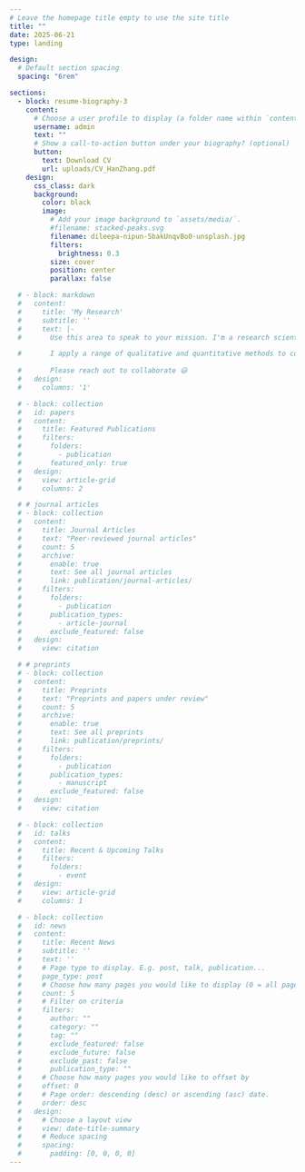 ```yaml
---
# Leave the homepage title empty to use the site title
title: ""
date: 2025-06-21
type: landing

design:
  # Default section spacing
  spacing: "6rem"

sections:
  - block: resume-biography-3
    content:
      # Choose a user profile to display (a folder name within `content/authors/`)
      username: admin
      text: ""
      # Show a call-to-action button under your biography? (optional)
      button:
        text: Download CV
        url: uploads/CV_HanZhang.pdf
    design:
      css_class: dark
      background:
        color: black
        image:
          # Add your image background to `assets/media/`.
          #filename: stacked-peaks.svg
          filename: dileepa-nipun-5bakUnqvBo0-unsplash.jpg
          filters:
            brightness: 0.3
          size: cover
          position: center
          parallax: false

  # - block: markdown
  #   content:
  #     title: 'My Research'
  #     subtitle: ''
  #     text: |-
  #       Use this area to speak to your mission. I'm a research scientist in the Moonshot team at DeepMind. I blog about machine learning, deep learning, and moonshots.

  #       I apply a range of qualitative and quantitative methods to comprehensively investigate the role of science and technology in the economy.
        
  #       Please reach out to collaborate 😃
  #   design:
  #     columns: '1'

  # - block: collection
  #   id: papers
  #   content:
  #     title: Featured Publications
  #     filters:
  #       folders:
  #         - publication
  #       featured_only: true
  #   design:
  #     view: article-grid
  #     columns: 2

  # # journal articles
  # - block: collection
  #   content:
  #     title: Journal Articles
  #     text: "Peer-reviewed journal articles"
  #     count: 5
  #     archive:
  #       enable: true
  #       text: See all journal articles
  #       link: publication/journal-articles/
  #     filters:
  #       folders:
  #         - publication
  #       publication_types:
  #         - article-journal
  #       exclude_featured: false
  #   design:
  #     view: citation

  # # preprints
  # - block: collection
  #   content:
  #     title: Preprints
  #     text: "Preprints and papers under review"
  #     count: 5
  #     archive:
  #       enable: true
  #       text: See all preprints
  #       link: publication/preprints/
  #     filters:
  #       folders:
  #         - publication
  #       publication_types:
  #         - manuscript
  #       exclude_featured: false
  #   design:
  #     view: citation

  # - block: collection
  #   id: talks
  #   content:
  #     title: Recent & Upcoming Talks
  #     filters:
  #       folders:
  #         - event
  #   design:
  #     view: article-grid
  #     columns: 1

  # - block: collection
  #   id: news
  #   content:
  #     title: Recent News
  #     subtitle: ''
  #     text: ''
  #     # Page type to display. E.g. post, talk, publication...
  #     page_type: post
  #     # Choose how many pages you would like to display (0 = all pages)
  #     count: 5
  #     # Filter on criteria
  #     filters:
  #       author: ""
  #       category: ""
  #       tag: ""
  #       exclude_featured: false
  #       exclude_future: false
  #       exclude_past: false
  #       publication_type: ""
  #     # Choose how many pages you would like to offset by
  #     offset: 0
  #     # Page order: descending (desc) or ascending (asc) date.
  #     order: desc
  #   design:
  #     # Choose a layout view
  #     view: date-title-summary
  #     # Reduce spacing
  #     spacing:
  #       padding: [0, 0, 0, 0]
---
```

